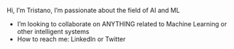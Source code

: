 Hi, I’m Tristano, I’m passionate about the field of AI and ML
* I’m looking to collaborate on ANYTHING related to Machine Learning or other intelligent systems
* How to reach me: LinkedIn or Twitter 

<!---
tristanoprofetto/tristanoprofetto is a ✨ special ✨ repository because its `README.md` (this file) appears on your GitHub profile.
You can click the Preview link to take a look at your changes.
--->
